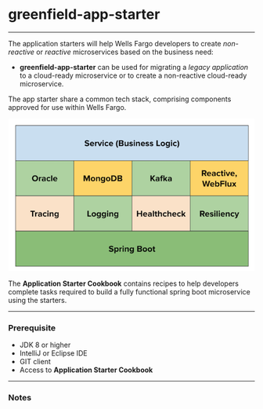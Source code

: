 
# **greenfield-app-starter**

---

The application starters will help Wells Fargo developers to create _non-reactive_ or _reactive_ microservices based on the business need:
- **greenfield-app-starter** can be used for migrating a _legacy application_ to a cloud-ready microservice or to create a non-reactive cloud-ready microservice.

The app starter share a common tech stack, comprising components approved for use within Wells Fargo.

![Application Tech Stack](./tech-stack.png)


The **Application Starter Cookbook** contains recipes to help developers complete tasks required to build a fully functional spring boot microservice using the starters.

---
### Prerequisite

- JDK 8 or higher
- IntelliJ or Eclipse IDE
- GIT client
- Access to **Application Starter Cookbook**

---
### Notes
